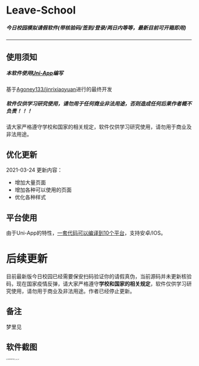 # **Leave-School**

##### 今日校园模拟请假软件(带核验码/签到/登录/两日内等等，最新目前可开箱即用)

---



##  **使用须知**

##### 本软件使用[Uni-App](https://uniapp.dcloud.io/)编写

基于[Agoney133/jinrixiaoyuan](https://github.com/Agoney133/jinrixiaoyuan)进行的最终开发

##### 软件仅供学习研究使用，请勿用于任何商业非法用途，否则造成任何后果作者概不负责！！！

请大家严格遵守学校和国家的相关规定，软件仅供学习研究使用，请勿用于商业及非法用途。





##  优化更新

2021-03-24 更新内容：

- 增加大量页面
- 增加各种可以使用的页面
- 优化各种样式




##  平台使用

由于Uni-App的特性，<a href="https://uniapp.dcloud.io/README?id=%e5%bf%ab%e9%80%9f%e4%bd%93%e9%aa%8c" target="_blank">一套代码可以编译到10个平台</a>，支持安卓/IOS。

#  后续更新

目前最新版今日校园已经需要保安扫码验证你的请假真伪，当前源码并未更新核验码，现在国家疫情反弹，请大家严格遵守**学校和国家的相关规定**，软件仅供学习研究使用，请勿用于商业及非法用途。作者已经停止更新。

##  备注

梦里见


## 软件截图

<img src="images/2541610871202_.pic_hd-0871338.jpg" alt="2541610871202_.pic_hd" style="zoom:20%;" />


